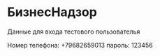 # БизнесНадзор

Данные для входа тестового пользователья

Номер телефона: +79682659013
пароль: 123456
